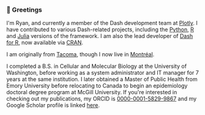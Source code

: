 ### 👋 Greetings

I'm Ryan, and currently a member of the Dash development team at [Plotly](https://github.com/plotly). I have contributed to various Dash-related projects, including the [Python](https://github.com/plotly/dash), [R](https://github.com/plotly/dashR) and [Julia](https://github.com/plotly/Dash.jl) versions of the framework. I am also the lead developer of [Dash for R](https://github.com/plotly/dashR), now available via [CRAN](https://cran.r-project.org/web/packages/dash/index.html).

I am originally from [Tacoma](https://en.wikipedia.org/wiki/Tacoma,_Washington), though I now live in [Montréal](https://en.wikipedia.org/wiki/Montreal).

I completed a B.S. in Cellular and Molecular Biology at the University of Washington, before working as a system administrator and IT manager for 7 years at the same institution. I later obtained a Master of Public Health from Emory University before relocating to Canada to begin an epidemiology doctoral degree program at McGill University. If you're interested in checking out my publications, my ORCID is [0000-0001-5829-9867](https://orcid.org/0000-0001-5829-9867) and my Google Scholar profile is linked [here](https://scholar.google.com/citations?user=dEDsplMAAAAJ&hl=en&oi=ao).

<!--
**rpkyle/rpkyle** is a ✨ _special_ ✨ repository because its `README.md` (this file) appears on your GitHub profile.

Here are some ideas to get you started:

- 🔭 I’m currently working on ...
- 🌱 I’m currently learning ...
- 👯 I’m looking to collaborate on ...
- 🤔 I’m looking for help with ...
- 💬 Ask me about ...
- 📫 How to reach me: ...
- 😄 Pronouns: ...
- ⚡ Fun fact: ...
-->

